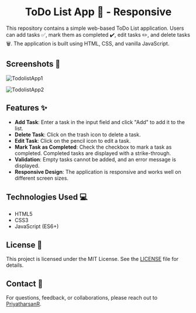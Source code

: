 <h1 align="center">ToDo List App 📝 - Responsive</h1>

This repository contains a simple web-based ToDo List application. Users can add tasks ✅, mark them as completed ✔️, edit tasks ✏️, and delete tasks 🗑️. The application is built using HTML, CSS, and vanilla JavaScript.

## Screenshots 📸

![TodolistApp1](https://github.com/user-attachments/assets/69ac6060-dd7f-4ee9-985c-12f383c14382)

![TodolistApp2](https://github.com/user-attachments/assets/1948ff60-3618-4def-839d-4cf7fbfced26)

## Features ✨

- **Add Task**: Enter a task in the input field and click "Add" to add it to the list.
- **Delete Task**: Click on the trash icon to delete a task.
- **Edit Task**: Click on the pencil icon to edit a task.
- **Mark Task as Completed**: Check the checkbox to mark a task as completed. Completed tasks are displayed with a strike-through.
- **Validation**: Empty tasks cannot be added, and an error message is displayed.
- **Responsive Design**: The application is responsive and works well on different screen sizes.

## Technologies Used 💻

- HTML5
- CSS3
- JavaScript (ES6+)

## License 📄

This project is licensed under the MIT License. See the [LICENSE](LICENSE) file for details.

## Contact 📧

For questions, feedback, or collaborations, please reach out to [PriyatharsanR](https://github.com/PriyatharsanR).
